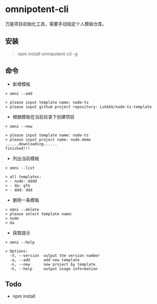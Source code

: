 # omnipotent-cli

万能项目初始化工具，需要手动指定个人模板仓库。

## 安装
> npm install omnipotent-cli -g

## 命令
- 新增模板
````
> omni --add

> please input template name: node-ts
> please input github project repository: Lskkkk/node-ts-template
````
- 根据模板在当前目录下创建项目
````
> omni --new

> please input template name: node-ts
> please input project name: node-demo
......downloading......
finished!!!
````
- 列出当前模板
````
> omni --list

> all templates:
> - node: dddd
> - da: gfe
> - ddd: ddd
````
- 删除一条模板
````
> omni --delete
> please select template name: 
> node
> da
````
- 获取提示
````
> omni --help

> Options:
  -V, --version  output the version number
  -a, --add      add new template
  -n, --new      new project by template
  -h, --help     output usage information
````

## Todo
- npm install
